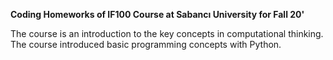 <b>Coding Homeworks of IF100 Course at Sabancı University for Fall 20'</b>

The course is an introduction to the key concepts in computational thinking. The course introduced basic programming concepts with Python.
